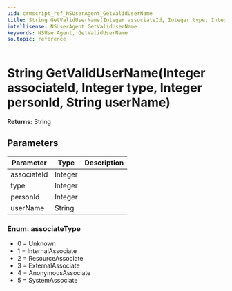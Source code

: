 ```yaml
---
uid: crmscript_ref_NSUserAgent_GetValidUserName
title: String GetValidUserName(Integer associateId, Integer type, Integer personId, String userName)
intellisense: NSUserAgent.GetValidUserName
keywords: NSUserAgent, GetValidUserName
so.topic: reference
---
```


# String GetValidUserName(Integer associateId, Integer type, Integer personId, String userName)

**Returns:** String

## Parameters

| Parameter | Type | Description |
|---|---|---|
| associateId | Integer| |
| type | Integer | |
| personId | Integer | |
| userName | String | |

### Enum: associateType

* 0 = Unknown
* 1 = InternalAssociate
* 2 = ResourceAssociate
* 3 = ExternalAssociate
* 4 = AnonymousAssociate
* 5 = SystemAssociate
